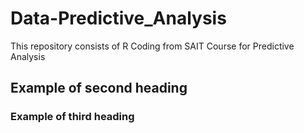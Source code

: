 # Data-Predictive_Analysis
This repository consists of R Coding from SAIT Course for Predictive Analysis
## Example of second heading
### Example of third heading
